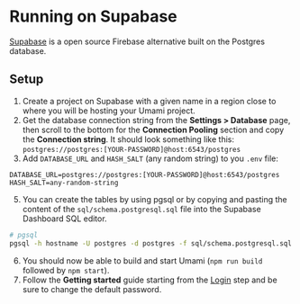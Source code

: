 # Running on Supabase

[Supabase](https://supabase.com/) is a open source Firebase alternative built on the Postgres database.

## Setup

1. Create a project on Supabase with a given name in a region close to where you will be hosting your Umami project.
2. Get the database connection string from the **Settings > Database** page, then scroll to the bottom for the **Connection Pooling** section and copy the **Connection string**. It should look something like this: `postgres://postgres:[YOUR-PASSWORD]@host:6543/postgres`
3. Add `DATABASE_URL` and `HASH_SALT` (any random string) to you `.env` file:

```
DATABASE_URL=postgres://postgres:[YOUR-PASSWORD]@host:6543/postgres
HASH_SALT=any-random-string
```

5. You can create the tables by using pgsql or by copying and pasting the content of the `sql/schema.postgresql.sql` file into the Supabase Dashboard SQL editor.

```sh
# pgsql
pgsql -h hostname -U postgres -d postgres -f sql/schema.postgresql.sql
```

6. You should now be able to build and start Umami (`npm run build` followed by `npm start`). 
7. Follow the **Getting started** guide starting from the [Login](/docs/login) step and be sure to change the default password.
